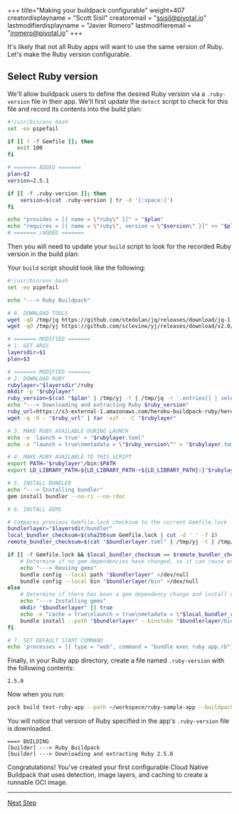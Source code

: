 +++
title="Making your buildpack configurable"
weight=407
creatordisplayname = "Scott Sisil"
creatoremail = "ssisil@pivotal.io"
lastmodifierdisplayname = "Javier Romero"
lastmodifieremail = "jromero@pivotal.io"
+++

It's likely that not all Ruby apps will want to use the same version of Ruby. Let's make the Ruby version configurable.

## Select Ruby version

We'll allow buildpack users to define the desired Ruby version via a `.ruby-version` file in their app. We'll first update the `detect` script to check for
this file and record its contents into the build plan:

```bash
#!/usr/bin/env bash
set -eo pipefail

if [[ ! -f Gemfile ]]; then
   exit 100
fi

# ======= ADDED =======
plan=$2
version=2.5.1

if [[ -f .ruby-version ]]; then
    version=$(cat .ruby-version | tr -d '[:space:]')
fi

echo "provides = [{ name = \"ruby\" }]" > "$plan"
echo "requires = [{ name = \"ruby\", version = \"$version\" }]" >> "$plan"
# ======= /ADDED =======
```

Then you will need to update your `build` script to look for the recorded Ruby version in the build plan:

Your `build` script should look like the following:

```bash
#!/usr/bin/env bash
set -eo pipefail

echo "---> Ruby Buildpack"

# 0. DOWNLOAD TOOLS
wget -qO /tmp/jq https://github.com/stedolan/jq/releases/download/jq-1.5/jq-linux64 && chmod +x /tmp/jq
wget -qO /tmp/yj https://github.com/sclevine/yj/releases/download/v2.0/yj-linux && chmod +x /tmp/yj

# ======= MODIFIED =======
# 1. GET ARGS
layersdir=$1
plan=$3

# ======= MODIFIED =======
# 2. DOWNLOAD RUBY
rubylayer="$layersdir"/ruby
mkdir -p "$rubylayer"
ruby_version=$(cat "$plan" | /tmp/yj -t | /tmp/jq -r '.entries[] | select(.name == "ruby") | .version')
echo "---> Downloading and extracting Ruby $ruby_version"
ruby_url=https://s3-external-1.amazonaws.com/heroku-buildpack-ruby/heroku-18/ruby-$ruby_version.tgz
wget -q -O - "$ruby_url" | tar -xzf - -C "$rubylayer"

# 3. MAKE RUBY AVAILABLE DURING LAUNCH
echo -e 'launch = true' > "$rubylayer.toml"
echo -e "launch = true\nmetadata = \"$ruby_version\"" > "$rubylayer.toml"

# 4. MAKE RUBY AVAILABLE TO THIS SCRIPT
export PATH="$rubylayer"/bin:$PATH
export LD_LIBRARY_PATH=${LD_LIBRARY_PATH:+${LD_LIBRARY_PATH}:}"$rubylayer/lib"

# 5. INSTALL BUNDLER
echo "---> Installing bundler"
gem install bundler --no-ri --no-rdoc

# 6. INSTALL GEMS

# Compares previous Gemfile.lock checksum to the current Gemfile.lock
bundlerlayer="$layersdir/bundler"
local_bundler_checksum=$(sha256sum Gemfile.lock | cut -d ' ' -f 1) 
remote_bundler_checksum=$(cat "$bundlerlayer.toml" | /tmp/yj -t | /tmp/jq -r .metadata 2>/dev/null || echo 'not found')

if [[ -f Gemfile.lock && $local_bundler_checksum == $remote_bundler_checksum ]] ; then
    # Determine if no gem dependencies have changed, so it can reuse existing gems without running bundle install
    echo "---> Reusing gems"
    bundle config --local path "$bundlerlayer" >/dev/null
    bundle config --local bin "$bundlerlayer/bin" >/dev/null
else
    # Determine if there has been a gem dependency change and install new gems to the bundler layer; re-using existing and un-changed gems
    echo "---> Installing gems"
    mkdir "$bundlerlayer" || true
    echo -e "cache = true\nlaunch = true\nmetadata = \"$local_bundler_checksum\"" > "$bundlerlayer.toml"
    bundle install --path "$bundlerlayer" --binstubs "$bundlerlayer/bin"
fi

# 7. SET DEFAULT START COMMAND
echo 'processes = [{ type = "web", command = "bundle exec ruby app.rb"}]' > "$layersdir/launch.toml"
```

Finally, in your Ruby app directory, create a file named `.ruby-version` with the following contents:

```
2.5.0
```

Now when you run:

```bash
pack build test-ruby-app --path ~/workspace/ruby-sample-app --buildpack ~/workspace/ruby-cnb
```

You will notice that version of Ruby specified in the app's `.ruby-version` file is downloaded.

```text
===> BUILDING
[builder] ---> Ruby Buildpack
[builder] ---> Downloading and extracting Ruby 2.5.0
```

Congratulations! You've created your first configurable Cloud Native Buildpack that uses detection, image layers, and caching to create a runnable OCI image.

---

<a href="/docs/buildpack-author-guide/create-buildpack/packaging" class="button bg-pink">Next Step</a>